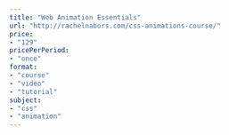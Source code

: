```yaml
---
title: "Web Animation Essentials"
url: "http://rachelnabors.com/css-animations-course/"
price: 
- "129"
pricePerPeriod: 
- "once"
format: 
- "course"
- "video"
- "tutorial"
subject: 
- "css"
- "animation"
---
```

